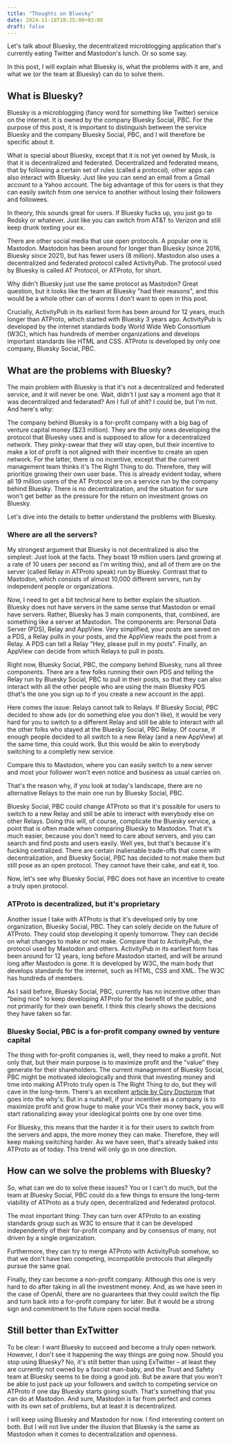 ```yaml
---
title: "Thoughts on Bluesky"
date: 2024-11-18T18:25:00+03:00
draft: false
---
```


Let's talk about Bluesky, the decentralized microblogging application that's currently eating Twitter and Mastodon's lunch. Or so some say.

In this post, I will explain what Bluesky is, what the problems with it are, and what we (or the team at Bluesky) can do to solve them.

## What is Bluesky?

Bluesky is a microblogging (fancy word for something like Twitter) service on the internet. It is owned by the company Bluesky Social, PBC. For the purpose of this post, it is important to distinguish between the service Bluesky and the company Bluesky Social, PBC, and I will therefore be specific about it.

What is special about Bluesky, except that it is not yet owned by Musk, is that it is decentralized and federated. Decentralized and federated means, that by following a certain set of rules (called a protocol), other apps can also interact with Bluesky. Just like you can send an email from a Gmail account to a Yahoo account. The big advantage of this for users is that they can easily switch from one service to another without losing their followers and followees.

In theory, this sounds great for users. If Bluesky fucks up, you just go to Redsky or whatever. Just like you can switch from AT&T to Verizon and still keep drunk texting your ex.

There are other social media that use open protocols. A popular one is Mastodon. Mastodon has been around for longer than Bluesky (since 2016, Bluesky since 2021), but has fewer users (8 million). Mastodon also uses a decentralized and federated protocol called ActivityPub. The protocol used by Bluesky is called AT Protocol, or ATProto, for short.

Why didn't Bluesky just use the same protocol as Mastodon? Great question, but it looks like the team at Bluesky "had their reasons", and this would be a whole other can of worms I don't want to open in this post.

Crucially, ActivityPub in its earliest form has been around for 12 years, much longer than ATProto, which started with Bluesky 3 years ago. ActivityPub is developed by the internet standards body World Wide Web Consortium (W3C), which has hundreds of member organizations and develops important standards like HTML and CSS. ATProto is developed by only one company, Bluesky Social, PBC.

## What are the problems with Bluesky?

The main problem with Bluesky is that it's not a decentralized and federated service, and it will never be one. Wait, didn't I just say a moment ago that it was decentralized and federated? Am I full of shit? I could be, but I'm not. And here's why:

The company behind Bluesky is a for-profit company with a big bag of venture capital money ($23 million). They are the only ones developing the protocol that Bluesky uses and is supposed to allow for a decentralized network. They pinky-swear that they will stay open, but their incentive to make a lot of profit is not aligned with their incentive to create an open network. For the latter, there is no incentive, except that the current management team thinks it's The Right Thing to do. Therefore, they will prioritize growing their own user base. This is already evident today, where all 19 million users of the AT Protocol are on a service run by the company behind Bluesky. There is no decentralization, and the situation for sure won't get better as the pressure for the return on investment grows on Bluesky.


Let's dive into the details to better understand the problems with Bluesky.

### Where are all the servers?

My strongest argument that Bluesky is not decentralized is also the simplest: Just look at the facts. They boast 19 million users (and growing at a rate of 10 users per second as I'm writing this), and all of them are on the server (called Relay in ATProto speak) run by Bluesky. Contrast that to Mastodon, which consists of almost 10,000 different servers, run by independent people or organizations.

Now, I need to get a bit technical here to better explain the situation. Bluesky does not have servers in the same sense that Mastodon or email have servers. Rather, Bluesky has 3 main components, that, combined, are something like a server at Mastodon. The components are: Personal Data Server (PDS), Relay and AppView. Very simplified, your posts are saved on a PDS, a Relay pulls in your posts, and the AppView reads the post from a Relay. A PDS can tell a Relay "Hey, please pull in my posts". Finally, an AppView can decide from which Relays to pull in posts.

Right now, Bluesky Social, PBC, the company behind Bluesky, runs all three components. There are a few folks running their own PDS and telling the Relay run by Bluesky Social, PBC to pull in their posts, so that they can also interact with all the other people who are using the main Bluesky PDS (that's the one you sign up to if you create a new account in the app).

Here comes the issue: Relays cannot talk to Relays. If Bluesky Social, PBC decided to show ads (or do something else you don't like), it would be very hard for you to switch to a different Relay and still be able to interact with all the other folks who stayed at the Bluesky Social, PBC Relay. Of course, if enough people decided to all switch to a new Relay (and a new AppView) at the same time, this could work. But this would be akin to everybody switching to a completly new service.

Compare this to Mastodon, where you can easily switch to a new server and most your follower won't even notice and business as usual carries on.

That's the reason why, if you look at today's landscape, there are no alternative Relays to the main one run by Bluesky Social, PBC.

Bluesky Social, PBC could change ATProto so that it's possible for users to switch to a new Relay and still be able to interact with everybody else on other Relays. Doing this will, of course, complicate the Bluesky service, a point that is often made when comparing Bluesky to Mastodon. That it's much easier, because you don't need to care about servers, and you can search and find posts and users easily. Well yes, but that's because it's fucking centralized. There are certain inalienable trade-offs that come with decentralization, and Bluesky Social, PBC has decided to not make them but still pose as an open protocol. They cannot have their cake, and eat it, too.

Now, let's see why Bluesky Social, PBC does not have an incentive to create a truly open protocol.

### ATProto is decentralized, but it's proprietary

Another issue I take with ATProto is that it's developed only by one organization, Bluesky Social, PBC. They can solely decide on the future of ATProto. They could stop developing it openly tomorrow. They can decide on what changes to make or not make. Compare that to ActivityPub, the protocol used by Mastodon and others. ActivityPub in its earliest form has been around for 12 years, long before Mastodon started, and will be around long after Mastodon is gone. It is developed by W3C, the main body that develops standards for the internet, such as HTML, CSS and XML. The W3C has hundreds of members.

As I said before, Bluesky Social, PBC, currently has no incentive other than "being nice" to keep developing ATProto for the benefit of the public, and not primarily for their own benefit. I think this clearly shows the decisions they have taken so far.


### Bluesky Social, PBC is a for-profit company owned by venture capital

The thing with for-profit companies is, well, they need to make a profit. Not only that, but their main purpose is to maximize profit and the "value" they generate for their shareholders. The current management of Bluesky Social, PBC might be motivated ideologically and think that investing money and time into making ATProto truly open is The Right Thing to do, but they will cave in the long-term. There's an excellent [article by Cory Doctorow](https://pluralistic.net/2024/11/02/ulysses-pact/) that goes into the why's: But in a nutshell, if your incentive as a company is to maximize profit and grow huge to make your VCs their money back, you will start rationalizing away your ideological points one by one over time.

For Bluesky, this means that the harder it is for their users to switch from the servers and apps, the more money they can make. Therefore, they will keep making switching harder. As we have seen, that's already baked into ATProto as of today. This trend will only go in one direction.

## How can we solve the problems with Bluesky?

So, what can we do to solve these issues? You or I can't do much, but the team at Bluesky Social, PBC could do a few things to ensure the long-term viability of ATProto as a truly open, decentralized and federated protocol.

The most important thing: They can turn over ATProto to an existing standards group such as W3C to ensure that it can be developed independently of their for-profit company and by consensus of many, not driven by a single organization.

Furthermore, they can try to merge ATProto with ActivityPub somehow, so that we don't have two competing, incompatible protocols that allegedly pursue the same goal.

Finally, they can become a non-profit company. Although this one is very hard to do after taking in all the investment money. And, as we have seen in the case of OpenAI, there are no guarantees that they could switch the flip and turn back into a for-profit company for later. But it would be a strong sign and commitment to the future open social media.


## Still better than ExTwitter

To be clear: I want Bluesky to succeed and become a truly open network. However, I don't see it happening the way things are going now. Should you stop using Bluesky? No, it's still better than using ExTwitter – at least they are currently not owned by a fascist man-baby, and the Trust and Safety team at Bluesky seems to be doing a good job. But be aware that you won't be able to just pack up your followers and switch to competing service on ATProto if one day Bluesky starts going south. That's something that you can do at Mastodon. And sure, Mastodon is far from perfect and comes with its own set of problems, but at least it is decentralized.

I will keep using Bluesky and Mastodon for now. I find interesting content on both. But I will not live under the illusion that Bluesky is the same as Mastodon when it comes to decentralization and openness.



